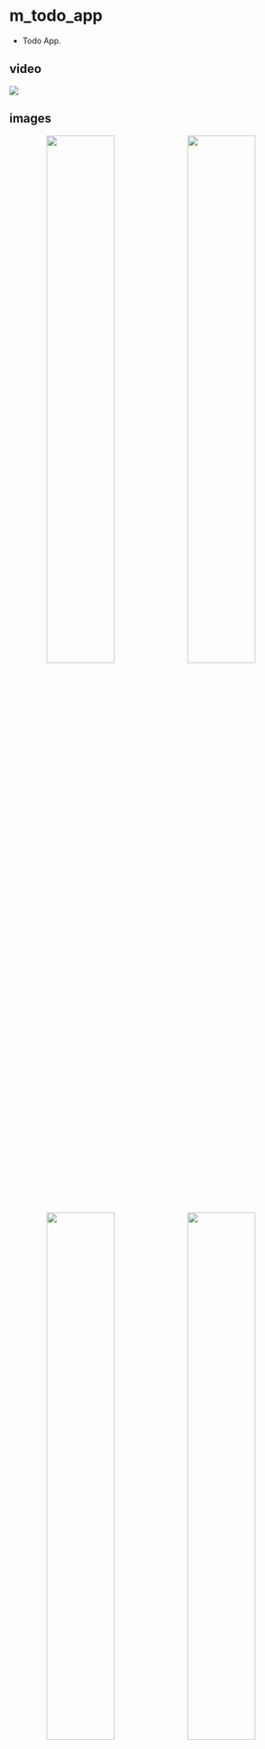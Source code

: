 # m_todo_app

* Todo App.
## video

[<img src="github_assets/video_thum.jpg" height:300>](https://youtu.be/9nxOKvtX4V4
 "Now in Android: 25 or above")


## images
<p align="center">
<img src="github_assets/1.jpg" width="49%"></img>
<img src="github_assets/2.jpg" width="49%"></img>
<img src="github_assets/3.jpg" width="49%"/>
<img src="github_assets/4.jpg" width="49%"/>
<img src="github_assets/7.jpg" width="49%"/>
<img src="github_assets/15.jpg" width="49%"/>
<img src="github_assets/8.jpg" width="49%"/>
<img src="github_assets/16.jpg" width="49%"/>
<img src="github_assets/12.jpg" width="49%"/>
<img src="github_assets/5.jpg" width="49%"/>
<img src="github_assets/6.jpg" width="49%"/>
<img src="github_assets/10.jpg" width="49%"/>
<img src="github_assets/9.jpg" width="49%"/>
</p>